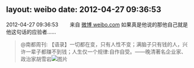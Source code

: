 layout: weibo
date: 2012-04-27 09:36:53
---
2012-04-27 09:36:53  &nbsp;&nbsp;&nbsp;&nbsp;&nbsp;&nbsp; 来自 <a href="http://weibo.com/" rel="nofollow">微博 weibo.com</a>
如果真是他说的那他自己就是他这句话的应验者……
>  @南都周刊: 【语录】一切都在变，只有人性不变；满脑子只有钱的人，兴许一辈子都赚不到钱；人生仅一个规律:自作自受。——晚清著名企业家、政治家胡雪岩  ​​​
>  ![图片](https://ww2.sinaimg.cn/large/61d7cd94jw1dsduegpjjzj.jpg)
